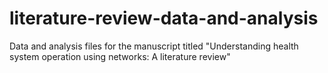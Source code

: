 # literature-review-data-and-analysis
Data and analysis files for the manuscript titled "Understanding health system operation using networks: A literature review"
